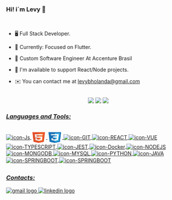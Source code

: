 ### Hi! i´m Levy 👋

  &nbsp;

- 🖥️ Full Stack Developer.
- 🎯 Currently: Focused on Flutter.
- 💼 Custom Software Engineer At Accenture Brasil
- 📄 I'm available to support React/Node projects.
- ✉️ You can contact me at levybholanda@gmail.com


  ##

<div align="center">
  <img height="140em" src="https://github-readme-stats.vercel.app/api?username=levyhb&show_icons=true&theme=dracula&include_all_commits=true&count_private=true"/>
  <img height="140em" src="https://github-readme-stats.vercel.app/api/top-langs/?username=levyhb&layout=compact&langs_count=7&theme=dracula"/>
  <a href="https://github.com/levyhb">
  <img heigh height="140em" src="https://github-readme-streak-stats.herokuapp.com/?user=levyhb&theme=dark&fire=2FC18C&ring=2FC18C&background=1A1D21&currStreakLabel=2FC18C"/>
</div>

   
### *Languages and Tools:* 
  
  <div style="display: inline_block"><br>
  <img align="center" alt="icon-Js" height="30" width="40" src="https://cdn.jsdelivr.net/gh/devicons/devicon/icons/javascript/javascript-original.svg">
  <img align="center" alt="icon-HTML" height="30" width="40" src="https://raw.githubusercontent.com/devicons/devicon/master/icons/html5/html5-original.svg">
  <img align="center" alt="icon-CSS" height="30" width="40" src="https://raw.githubusercontent.com/devicons/devicon/master/icons/css3/css3-original.svg">  <img align="center" alt="icon-GIT" height="50" width="60" src="https://cdn.jsdelivr.net/gh/devicons/devicon/icons/git/git-original-wordmark.svg" />
  <img align="center" alt="icon-REACT" height="30" width="40" src="https://cdn.jsdelivr.net/gh/devicons/devicon/icons/react/react-original.svg" />
  <img align="center" alt="icon-VUE" height="30" width="40" src="https://cdn.jsdelivr.net/gh/devicons/devicon/icons/vuejs/vuejs-original.svg" />
  <img align="center" alt="icon-TYPESCRIPT" height="30" width="40" src="https://cdn.jsdelivr.net/gh/devicons/devicon/icons/typescript/typescript-original.svg" />

  <img align="center" alt="icon-JEST" height="30" width="40" src="https://cdn.jsdelivr.net/gh/devicons/devicon/icons/jest/jest-plain.svg" />
  <img align="center" alt="icon-Docker" height="30" width="40" src="https://cdn.jsdelivr.net/gh/devicons/devicon/icons/docker/docker-plain-wordmark.svg" />
  <img align="center" alt="icon-NODEJS" height="30" width="40" src="https://cdn.jsdelivr.net/gh/devicons/devicon/icons/nodejs/nodejs-plain-wordmark.svg" />
  <img align="center" alt="icon-MONGODB" height="30" width="40" src="https://cdn.jsdelivr.net/gh/devicons/devicon/icons/mongodb/mongodb-original-wordmark.svg" />
  <img align="center" alt="icon-MYSQL" height="30" width="40" src="https://cdn.jsdelivr.net/gh/devicons/devicon/icons/mysql/mysql-original-wordmark.svg" />
  <img align="center" alt="icon-PYTHON" height="30" width="40" src="https://cdn.jsdelivr.net/gh/devicons/devicon/icons/python/python-original.svg" />
  <img align="center" alt="icon-JAVA" height="30" width="40" src="https://cdn.jsdelivr.net/gh/devicons/devicon/icons/java/java-original.svg" />
  <img align="center" alt="icon-SPRINGBOOT" height="30" width="40" src="https://cdn.jsdelivr.net/gh/devicons/devicon/icons/spring/spring-original.svg" />
  <img align="center" alt="icon-SPRINGBOOT" height="30" width="40" src="https://cdn.jsdelivr.net/gh/devicons/devicon@latest/icons/flutter/flutter-original.svg" />

    
  </div>
  
  ##
  
### *Contacts:* 

  <a href="mailto:levybholanda@gmail.com" target="_blank">
      <img src="https://img.shields.io/static/v1?message=Gmail&logo=gmail&label=&color=282A36&logoColor=7ED956&labelColor=&style=for-the-badge" height="30" alt="gmail logo"  />
    </a>
    <a href="https://www.linkedin.com/in/levy-bezerra-holanda/" target="_blank">
      <img src="https://img.shields.io/static/v1?message=LinkedIn&logo=linkedin&label=&color=282A36&logoColor=7ED956&labelColor=&style=for-the-badge" height="30" alt="linkedin logo"  />
    </a>
